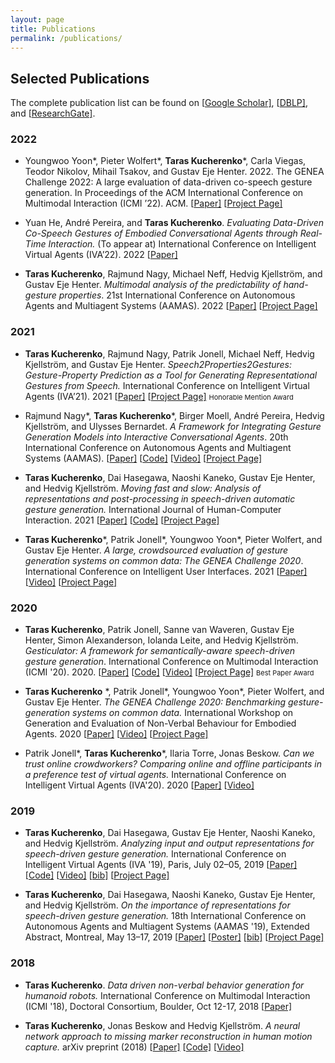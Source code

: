 ```yaml
---
layout: page
title: Publications
permalink: /publications/
---
```


## Selected Publications

The complete publication list can be found on \[[Google Scholar\]](https://scholar.google.com/citations?user=aI_16pYAAAAJ&hl=en), \[[DBLP\]](https://dblp.uni-trier.de/pers/hd/k/Kucherenko:Taras), and \[[ResearchGate\]](https://www.researchgate.net/profile/Taras_Kucherenko).

### 2022

* Youngwoo Yoon\*, Pieter Wolfert\*, **Taras Kucherenko**\*, Carla Viegas, Teodor Nikolov, Mihail Tsakov, and Gustav Eje Henter. 2022. The GENEA Challenge 2022: A large evaluation of data-driven co-speech gesture generation. In Proceedings of the ACM International Conference on Multimodal Interaction (ICMI ’22). ACM. \[[Paper\]](../papers/yoon2022genea.pdf) \[[Project Page\]](https://youngwoo-yoon.github.io/GENEAchallenge2022/)

* Yuan He, André Pereira, and **Taras Kucherenko**. *Evaluating Data-Driven Co-Speech Gestures of Embodied Conversational Agents through Real-Time Interaction.* (To appear at) International Conference on Intelligent Virtual Agents (IVA’22). 2022 \[[Paper\]](../papers/He_Pereira_Kucherenko_IVA_22_Final.pdf)

* **Taras Kucherenko**, Rajmund Nagy, Michael Neff, Hedvig Kjellström, and Gustav Eje Henter. *Multimodal analysis of the predictability of hand-gesture properties*. 21st International Conference on Autonomous Agents and Multiagent Systems (AAMAS). 2022 \[[Paper\]](https://ifaamas.org/Proceedings/aamas2022/pdfs/p770.pdf) \[[Project Page\]](../_posts/2021-07-30-Speech2Gest2Prop.md)

### 2021


* **Taras Kucherenko**, Rajmund Nagy, Patrik Jonell, Michael Neff, Hedvig Kjellström, and Gustav Eje Henter. *Speech2Properties2Gestures: Gesture-Property Prediction as a Tool for Generating Representational Gestures from Speech.* International Conference on Intelligent Virtual Agents (IVA’21). 2021 \[[Paper\]](https://dl.acm.org/doi/10.1145/3472306.3478333?cid=99659309831) \[[Project Page\]](../_posts/2021-07-30-Speech2Gest2Prop.md) <span style="font-size: 11px;" class="badge badge-info mb-2"> Honorable Mention Award<i class="fas fa-award"></i></span>


* Rajmund Nagy\*, **Taras Kucherenko**\*, Birger Moell, André Pereira, Hedvig Kjellström, and Ulysses Bernardet. *A Framework for Integrating Gesture Generation Models into Interactive Conversational Agents*. 20th International Conference on Autonomous Agents and Multiagent Systems (AAMAS). \[[Paper\]](http://www.ifaamas.org/Proceedings/aamas2021/pdfs/p1779.pdf) \[[Code\]](https://github.com/nagyrajmund/gesticulating_agent_unity) \[[Video\]](https://www.youtube.com/watch?v=jhgUBS0125A) \[[Project Page\]](https://nagyrajmund.github.io/project/gesturebot/)

* **Taras  Kucherenko**,  Dai  Hasegawa, Naoshi Kaneko, Gustav  Eje  Henter, and Hedvig Kjellström.
*Moving fast and slow: Analysis of representations and post-processing in speech-driven automatic gesture generation.* International Journal of Human-Computer Interaction. 2021
\[[Paper\]](https://www.tandfonline.com/doi/full/10.1080/10447318.2021.1883883) \[[Code\]](https://github.com/GestureGeneration/Speech_driven_gesture_generation_with_autoencoder) \[[Project Page\]](../_posts/2020-01-14-Audio2Gestures.md)

* **Taras Kucherenko**\*, Patrik Jonell\*, Youngwoo Yoon\*, Pieter Wolfert, and Gustav Eje Henter. *A large, crowdsourced evaluation of gesture generation systems on common data: The GENEA Challenge 2020*. International Conference on Intelligent User Interfaces. 2021 \[[Paper\]](https://dl.acm.org/doi/pdf/10.1145/3397481.3450692) \[[Video\]](https://youtu.be/ja7IXGFrYGA) \[[Project Page\]](../_posts/2021-07-26-GENEA_challenge.md)

### 2020

* **Taras Kucherenko**, Patrik Jonell, Sanne van Waveren, Gustav Eje Henter, Simon Alexanderson, Iolanda Leite, and Hedvig Kjellström. *Gesticulator: A framework for semantically-aware speech-driven gesture generation*. International Conference on Multimodal Interaction (ICMI '20). 2020. \[[Paper\]](../papers/Gesticulator_ICMI_2020.pdf) \[[Code\]](https://github.com/svito-zar/Gesticulator) \[[Video\]](https://youtu.be/VQ8he6jjW08) \[[Project Page\]](../_posts/2020-08-03-Gesticulator.md) <span style="font-size: 11px;" class="badge badge-info mb-2">Best Paper Award<i class="fas fa-award"></i></span>

* **Taras Kucherenko** \*, Patrik Jonell\*, Youngwoo Yoon\*, Pieter Wolfert, and Gustav Eje Henter. *The GENEA Challenge 2020: Benchmarking gesture-generation systems on common data.* International Workshop on Generation and Evaluation of Non-Verbal Behaviour for Embodied Agents. 2020 \[[Paper\]](https://zenodo.org/record/4094697) \[[Video\]](https://youtu.be/Y-5dgBQk34c) \[[Project Page\]](../_posts/2021-07-26-GENEA_challenge.md)

* Patrik Jonell\*, **Taras Kucherenko**\*, Ilaria Torre, Jonas Beskow. *Can we trust online crowdworkers? Comparing online and offline participants in a preference test of virtual agents.* International Conference on Intelligent Virtual Agents (IVA'20). 2020 \[[Paper\]](https://dl.acm.org/doi/10.1145/3383652.3423860?cid=99659309831) \[[Video\]](https://youtu.be/OSuOvolaI6Y)


### 2019

* **Taras  Kucherenko**,  Dai  Hasegawa, Gustav  Eje  Henter, Naoshi  Kaneko, and Hedvig Kjellström.
*Analyzing input and output representations for speech-driven gesture generation.*
International Conference on Intelligent Virtual Agents (IVA '19), Paris, July 02–05, 2019
\[[Paper\]](https://dl.acm.org/doi/10.1145/3308532.3329472?cid=99659309831) \[[Code\]](https://github.com/GestureGeneration/Speech_driven_gesture_generation_with_autoencoder) \[[Video\]](https://youtu.be/Iv7UBe92zrw) \[[bib\]](https://people.kth.se/~ghe/pubs/bib/kucherenko2019analyzing.bib) \[[Project Page\]](../_posts/2020-01-14-Audio2Gestures.md)

* **Taras  Kucherenko**,  Dai  Hasegawa,  Naoshi  Kaneko,  Gustav  Eje  Henter, and Hedvig Kjellström. 
*On the importance of representations for speech-driven gesture generation.*
18th International Conference on Autonomous Agents and Multiagent Systems (AAMAS '19), Extended Abstract,
Montreal, May 13–17, 2019 \[[Paper\]](http://www.ifaamas.org/Proceedings/aamas2019/pdfs/p2072.pdf) \[[Poster\]](https://www.researchgate.net/publication/333148799_On_the_Importance_of_Representations_for_Speech-Driven_Gesture_Generation) \[[bib\]](https://people.kth.se/~ghe/pubs/bib/kucherenko2019importance.bib) \[[Project Page\]](../_posts/2020-01-14-Audio2Gestures.md)



### 2018

* **Taras  Kucherenko**. 
*Data driven non-verbal behavior generation for humanoid robots.*
International Conference on Multimodal Interaction (ICMI '18), Doctoral Consortium,
Boulder, Oct 12-17, 2018 \[[Paper\]](https://dl.acm.org/citation.cfm?doid=3242969.3264970)

* **Taras  Kucherenko**, Jonas Beskow and Hedvig Kjellström. 
*A neural network approach to missing marker reconstruction in human motion capture.*
arXiv preprint (2018) \[[Paper\]](https://www.researchgate.net/publication/323626902_A_Neural_Network_Approach_to_Missing_Marker_Reconstruction_in_Human_Motion_Capture) \[[Code\]](https://github.com/Svito-zar/NN-for-Missing-Marker-Reconstruction) \[[Video\]](https://youtu.be/mi75gzEhbHI) 

